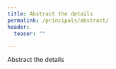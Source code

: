 ```yaml
---
title: Abstract the details
permalink: /principals/abstract/
header:
  teaser: ""

---
```

Abstract the details
